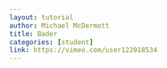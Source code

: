```yaml
---
layout: tutorial
author: Michael McDermott
title: Bader
categories: [student]
link: https://vimeo.com/user122018534
---
```


